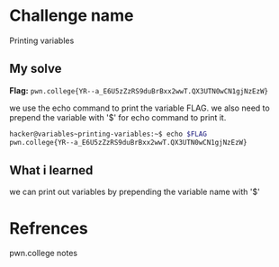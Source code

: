# Challenge name
Printing variables

## My solve
**Flag:** `pwn.college{YR--a_E6U5zZzRS9duBrBxx2wwT.QX3UTN0wCN1gjNzEzW}`

we use the echo command to print the variable FLAG. we also need to prepend the variable with '$' for echo command to print it.

```bash
hacker@variables~printing-variables:~$ echo $FLAG
pwn.college{YR--a_E6U5zZzRS9duBrBxx2wwT.QX3UTN0wCN1gjNzEzW}
```

## What i learned
we can print out variables by prepending the variable name with '$'

# Refrences
pwn.college notes